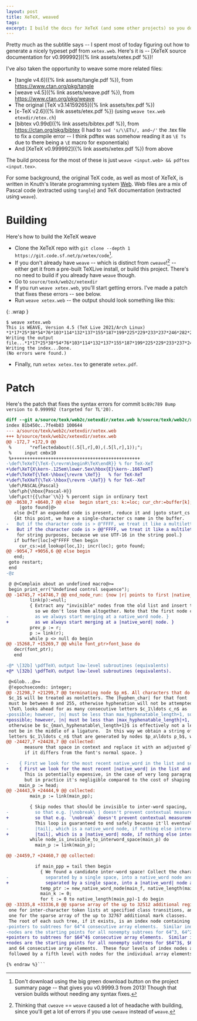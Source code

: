```yaml
---
layout: post
title: XeTeX, weaved
tags:
excerpt: I build the docs for XeTeX (and some other projects) so you don't have to
---
```


Pretty much as the subtitle says -- I spent most of today figuring out how to generate a nicely typeset pdf from `xetex.web`. Here's it is -- [XeTeX source documentation for v0.999992]({% link assets/xetex.pdf %})!

<!--more-->

I've also taken the opportunity to weave some more related files:

- [tangle v4.6]({% link assets/tangle.pdf %}), from <https://www.ctan.org/pkg/tangle>
- [weave v4.5]({% link assets/weave.pdf %}), from <https://www.ctan.org/pkg/weave>
- The original [TeX v3.14159265]({% link assets/tex.pdf %})
- [ε-TeX v2.6]({% link assets/etex.pdf %}) (using `weave tex.web etexdir/etex.ch`)
- [bibtex v0.99d]({% link assets/bibtex.pdf %}), from <https://ctan.org/pkg/bibtex> (I had to `sed 's/\\ETs/, and~/'` the .tex file to fix a compile error -- I think pdftex was somehow reading it as `\E Ts` due to there being a `\E` macro for exponentials)
- And [XeTeX v0.999992]({% link assets/xetex.pdf %}) from above

The build process for the most of these is just `weave <input.web> && pdftex <input.tex>`.

For some background, the original TeX code, as well as most of XeTeX, is written in Knuth's literate programming system [Web]. Web files are a mix of Pascal code (extracted using `tangle`) and TeX documentation (extracted using `weave`).

[WEB]: https://en.wikipedia.org/wiki/Web_(programming_system)

# Building

Here's how to build the XeTeX weave

- Clone the XeTeX repo with `git clone --depth 1 https://git.code.sf.net/p/xetex/code`[^green-download].
- If you don't already have `weave` -- which is distinct from `cweave`![^cweave] -- either get it from a pre-built TeXLive install, or build this project. There's no need to build if you already have `weave` though.
- Go to `source/texk/web2c/xetexdir`
- If you run `weave xetex.web`, you'll start getting errors. I've made a patch that fixes these errors -- see below.
- Run `weave xetex.web` -- the output should look something like this:

{: .wrap }
```
$ weave xetex.web
This is WEAVE, Version 4.5 (TeX Live 2021/Arch Linux)
*1*17*25*38*54*76*103*114*132*137*155*187*199*225*229*233*237*246*282*298*319*327*330*351*362*396*436*499*522*546*574*619*628*682*683*722*741*762*814*859*908*937*951*971*994*1019*1032*1081*1107*1188*1260*1351*1382*1390*1392*1449*1676*1677
Writing the output file...*1*17*25*38*54*76*103*114*132*137*155*187*199*225*229*233*237*246*282*298*319*327*330*351*362*396*436*499*522*546*574*619*628*682*683*722*741*762*814*859*908*937*951*971*994*1019*1032*1081*1107*1188*1260*1351*1382*1390*1392*1449*1676*1677
Writing the index...Done.
(No errors were found.)
```

- Finally, run `xetex xetex.tex` to generate `xetex.pdf`.

[^green-download]: Don't download using the big green download button on the project summary page -- that gives you v0.9999.3 from 2013! Though that version builds without needing any syntax fixes.
[^cweave]: Thinking that `cweave` == `weave` caused a lot of headache with building, since you'll get a lot of errors if you use `cweave` instead of `weave`.

# Patch

Here's the patch that fixes the syntax errors for commit `bc89c789 Bump version to 0.999992 (targeted for TL'20).`

```diff {% raw %}
diff --git a/source/texk/web2c/xetexdir/xetex.web b/source/texk/web2c/xetexdir/xetex.web
index 81b450c..7fe4b83 100644
--- a/source/texk/web2c/xetexdir/xetex.web
+++ b/source/texk/web2c/xetexdir/xetex.web
@@ -172,7 +172,9 @@
 %       "reflectedabout((.5[l,r],0),(.5[l,r],1));";
 %     input cmbx10
 %+++++++++++++++++++++++++++++++++++++++++++++++++
-\def\TeXeT{\TeX-{\revrm\beginR\TeX\endR}} % for TeX-XeT
+\def\XeT{X\kern-.125em\lower.5ex\hbox{E}\kern-.1667emT}
+\def\TeXeT{\TeX-\hbox{\revrm \XeT}}   % for TeX-XeT
+\def\TeXXeT{\TeX-\hbox{\revrm -\XeT}} % for TeX--XeT
 \def\PASCAL{Pascal}
 \def\ph{\hbox{Pascal-H}}
 \def\pct!{{\char`\%}} % percent sign in ordinary text
@@ -8638,7 +8640,7 @@ else  begin start_cs: k:=loc; cur_chr:=buffer[k]; cat:=cat_code(cur_chr);
     |goto found|@>
   else @<If an expanded code is present, reduce it and |goto start_cs|@>;
   {At this point, we have a single-character cs name in the buffer.
-   But if the character code is > @"FFFF, we treat it like a multiletter name
+   But if the character code is > @@"FFFF, we treat it like a multiletter name
    for string purposes, because we use UTF-16 in the string pool.}
   if buffer[loc]>@"FFFF then begin
     cur_cs:=id_lookup(loc,1); incr(loc); goto found;
@@ -9054,7 +9056,6 @@ else begin
   end;
 goto restart;
 end
-@z

 @ @<Complain about an undefined macro@>=
 begin print_err("Undefined control sequence");
@@ -14745,7 +14746,7 @@ end_node_run: {now |r| points to first |native_word_node| of the run, and |p| to
         link(p):=null;
         { Extract any "invisible" nodes from the old list and insert them after the new node,
           so we don't lose them altogether. Note that the first node cannot be one of these,
-          as we always start merging at a native_word node. }
+          as we always start merging at a |native_word| node. }
         prev_p := r;
         p := link(r);
         while p <> null do begin
@@ -15268,7 +15269,7 @@ while font_ptr>font_base do
   decr(font_ptr);
   end

-@* \[32b] \pdfTeX\ output low-level subroutines (equivalents)
+@* \[32b] \pdfTeX\ output low-level subroutines (equivalents).

 @<Glob...@>=
 @!epochseconds: integer;
@@ -21298,7 +21299,7 @@ terminating node $p_m$. All characters that do not have the same font as
 $c_1$ will be treated as nonletters. The |hyphen_char| for that font
 must be between 0 and 255, otherwise hyphenation will not be attempted.
 \TeX\ looks ahead for as many consecutive letters $c_1\ldots c_n$ as
-possible; however, |n| must be less than max_hyphenatable_length+1, so a character that would
+possible; however, |n| must be less than |max_hyphenatable_length|+1, so a character that would
 otherwise be $c_{max\_hyphenatable\_length+1}$ is effectively not a letter. Furthermore $c_n$ must
 not be in the middle of a ligature.  In this way we obtain a string of
 letters $c_1\ldots c_n$ that are generated by nodes $p_a\ldots p_b$, where
@@ -24427,7 +24428,7 @@ collected:
       measure that space in context and replace it with an adjusted glue value
       if it differs from the font's normal space. }

-    { First we look for the most recent native_word in the list and set |main_pp| to it.
+    { First we look for the most recent |native_word| in the list and set |main_pp| to it.
       This is potentially expensive, in the case of very long paragraphs,
       but in practice it's negligible compared to the cost of shaping and measurement. }
     main_p := head;
@@ -24443,9 +24444,9 @@ collected:
         main_p := link(main_pp);

         { Skip nodes that should be invisible to inter-word spacing,
-          so that e.g. |\nobreak\ | doesn't prevent contextual measurement.
+          so that e.g. `\nobreak` doesn't prevent contextual measurement.
           This loop is guaranteed to end safely because it'll eventually hit
-          |tail|, which is a native_word node, if nothing else intervenes. }
+          |tail|, which is a |native_word| node, if nothing else intervenes. }
         while node_is_invisible_to_interword_space(main_p) do
           main_p := link(main_p);

@@ -24459,7 +24460,7 @@ collected:

           if main_ppp = tail then begin
             { We found a candidate inter-word space! Collect the characters of both words,
-              separated by a single space, into a native_word node and measure its overall width. }
+              separated by a single space, into a |native_word| node and measure its overall width. }
             temp_ptr := new_native_word_node(main_f, native_length(main_pp) + 1 + native_length(tail));
             main_k := 0;
             for t := 0 to native_length(main_pp)-1 do begin
@@ -33335,8 +33336,8 @@ sparse array of the up to 32512 additional registers of each kind,
 one for inter-character token lists at specified class transitions, and
 one for the sparse array of the up to 32767 additional mark classes.
 The root of each such tree, if it exists, is an index node containing 64
-pointers to subtrees for 64^4 consecutive array elements.  Similar index
-nodes are the starting points for all nonempty subtrees for 64^3, 64^2,
+pointers to subtrees for $64^4$ consecutive array elements.  Similar index
+nodes are the starting points for all nonempty subtrees for $64^3$, $64^2$,
 and 64 consecutive array elements.  These four levels of index nodes are
 followed by a fifth level with nodes for the individual array elements.

{% endraw %}```
